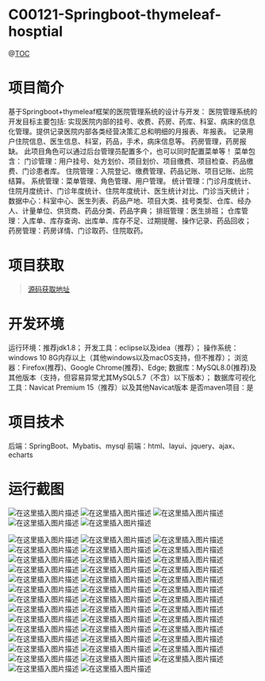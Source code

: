 # C00121-Springboot-thymeleaf-hosptial

@[TOC](基于Springboot+thymeleaf框架的医院管理系统)
# 项目简介
基于Springboot+thymeleaf框架的医院管理系统的设计与开发：
医院管理系统的开发目标主要包括:
实现医院内部的挂号、收费、药房、药库、科室、病床的信息化管理。提供记录医院内部各类经营决策汇总和明细的月报表、年报表。
记录用户住院信息、医生信息、科室，药品，手术，病床信息等。
药房管理，药房报缺。
此项目角色可以通过后台管理员配置多个，也可以同时配置菜单等！
菜单包含：
门诊管理：用户挂号、处方划价、项目划价、项目缴费、项目检查、药品缴费、门诊患者库。
住院管理：入院登记、缴费管理、药品记账、项目记账、出院结算。
系统管理：菜单管理、角色管理、用户管理。
统计管理：门诊月度统计、住院月度统计、门诊年度统计、住院年度统计、医生统计对比、门诊当天统计；
数据中心：科室中心、医生列表、药品产地、项目大类、挂号类型、仓库、经办人、计量单位、供货商、药品分类、药品字典；
排班管理：医生排班；
仓库管理：入库单、库存查询、出库单、库存不足、过期提醒、操作记录、药品回收；
药房管理：药房详情、门诊取药、住院取药。

 # 项目获取
> [源码获取地址](http://www.manoncode.cn/details?id=121)

 
# 开发环境

运行环境：推荐jdk1.8；
开发工具：eclipse以及idea（推荐）；
操作系统：windows 10 8G内存以上（其他windows以及macOS支持，但不推荐）；
浏览器：Firefox(推荐)、Google Chrome(推荐)、Edge;
数据库：MySQL8.0(推荐)及其他版本（支持，但容易异常尤其MySQL5.7（不含）以下版本）；
数据库可视化工具：Navicat Premium 15（推荐）以及其他Navicat版本
是否maven项目：是


 # 项目技术
 
后端：SpringBoot、Mybatis、mysql
前端：html、layui、jquery、ajax、echarts

 # 运行截图
![在这里插入图片描述](https://img-blog.csdnimg.cn/b5ca7e7dbbaf423994da9a6c2e49552f.png#pic_center)
![在这里插入图片描述](https://img-blog.csdnimg.cn/221eedf52f5c409797456b792ce69e02.png#pic_center)
![在这里插入图片描述](https://img-blog.csdnimg.cn/05d05247014f48cb83ec39498be7448f.png#pic_center)
![在这里插入图片描述](https://img-blog.csdnimg.cn/593dc993110044c4a154300e09ef40aa.png#pic_center)
![在这里插入图片描述](https://img-blog.csdnimg.cn/7744a8ca3ccf4cf385ba09c6953b4085.png#pic_center)

![在这里插入图片描述](https://img-blog.csdnimg.cn/cd54b841860341fb842dd4d3cce712ff.png#pic_center)
![在这里插入图片描述](https://img-blog.csdnimg.cn/bd9281ec68104f1b921fd1a39af398fc.png#pic_center)
![在这里插入图片描述](https://img-blog.csdnimg.cn/37017b1e89f44df68d9262d4e5d7695a.png#pic_center)
![在这里插入图片描述](https://img-blog.csdnimg.cn/86b85e2ad28b4513a7e7ede166d83b8d.png#pic_center)
![在这里插入图片描述](https://img-blog.csdnimg.cn/2b12618dbf31484da88b8bc82bfd002c.png#pic_center)
![在这里插入图片描述](https://img-blog.csdnimg.cn/c155092bc3b8493097c8a76e3ac04fb8.png#pic_center)
![在这里插入图片描述](https://img-blog.csdnimg.cn/2c804ac04f5d4c468c0de4a26a343e0f.png#pic_center)
![在这里插入图片描述](https://img-blog.csdnimg.cn/b3c550738dd0460da16038e5d70c7f6b.png#pic_center)
![在这里插入图片描述](https://img-blog.csdnimg.cn/973065a23ba547a780ceca6ae0c09be6.png#pic_center)
![在这里插入图片描述](https://img-blog.csdnimg.cn/69acb543ecf5476c883dd8fcf2350116.png#pic_center)
![在这里插入图片描述](https://img-blog.csdnimg.cn/72b9924b5a3f4de39a032c595d1611ab.png#pic_center)
![在这里插入图片描述](https://img-blog.csdnimg.cn/ad458d4ac4494d709ad1145eeaa09ac2.png#pic_center)
![在这里插入图片描述](https://img-blog.csdnimg.cn/7902c753ff5e4988b6aad0a9f4a914a1.png#pic_center)
![在这里插入图片描述](https://img-blog.csdnimg.cn/84cbf14f3fef48a7807af6ab2bf5f3b2.png#pic_center)
![在这里插入图片描述](https://img-blog.csdnimg.cn/b45e0c3dde9848179e127b8a98015610.png#pic_center)
![在这里插入图片描述](https://img-blog.csdnimg.cn/0a9899499bcc4de5958be73dc28cbbca.png#pic_center)
![在这里插入图片描述](https://img-blog.csdnimg.cn/ec2fcd94f7a64c2a8946d92217777057.png#pic_center)
![在这里插入图片描述](https://img-blog.csdnimg.cn/a450fa84555846dd9fc4273c91bcd7c1.png#pic_center)
![在这里插入图片描述](https://img-blog.csdnimg.cn/9dc5b178eab546e2a30faa27729cfaa8.png#pic_center)
![在这里插入图片描述](https://img-blog.csdnimg.cn/64a048eda5ef482a97f7c2748f6d303f.png#pic_center)
![在这里插入图片描述](https://img-blog.csdnimg.cn/6c443bab7e8f4b0594d4bf5bc16f5b9d.png#pic_center)
![在这里插入图片描述](https://img-blog.csdnimg.cn/31621591cf4d427085b3c995c433c328.png#pic_center)
![在这里插入图片描述](https://img-blog.csdnimg.cn/6e06d8f277404fa2a5ecba7eb6cfc51d.png#pic_center)
![在这里插入图片描述](https://img-blog.csdnimg.cn/67ef2458ba1447b9aedaeabbbb8c0f1c.png#pic_center)
![在这里插入图片描述](https://img-blog.csdnimg.cn/d686b34d6056411aa7bada564c2eacf9.png#pic_center)
![在这里插入图片描述](https://img-blog.csdnimg.cn/242803eefb964b2ab2528e0c171b0e83.png#pic_center)
![在这里插入图片描述](https://img-blog.csdnimg.cn/8e173277b73c4d3a9911487690c55f5f.png#pic_center)
![在这里插入图片描述](https://img-blog.csdnimg.cn/2a41a0f7c9d545b0a8cfed604c3549e2.png#pic_center)
![在这里插入图片描述](https://img-blog.csdnimg.cn/b129d24e2c8147c49147bae7bb1d047f.png#pic_center)
![在这里插入图片描述](https://img-blog.csdnimg.cn/7199c3c41f2d4c80a2e320c3e56700e3.png#pic_center)
![在这里插入图片描述](https://img-blog.csdnimg.cn/0f3255a64aff481d9c34ba48dd369308.png#pic_center)
![在这里插入图片描述](https://img-blog.csdnimg.cn/bd1c3fce1533466f864ef416a40d6292.png#pic_center)
![在这里插入图片描述](https://img-blog.csdnimg.cn/8503228b0ecc408f818d3cf5420d9a59.png#pic_center)
![在这里插入图片描述](https://img-blog.csdnimg.cn/b459dba6c9b44e8d84735a8c05fa1574.png#pic_center)
![在这里插入图片描述](https://img-blog.csdnimg.cn/92283ce38d69449ba31d48f44f814d1d.png#pic_center)
![在这里插入图片描述](https://img-blog.csdnimg.cn/d4be541458f4413d9487402c9ea21b09.png#pic_center)
![在这里插入图片描述](https://img-blog.csdnimg.cn/cc42915db0474330a4ee42f4dc08d398.png#pic_center)
![在这里插入图片描述](https://img-blog.csdnimg.cn/b5bec55bd6234a8cb5ef8cd9cc1c61c5.png#pic_center)
![在这里插入图片描述](https://img-blog.csdnimg.cn/bae9da4f5b3f41cb95ea2405524bedb7.png#pic_center)
![在这里插入图片描述](https://img-blog.csdnimg.cn/0ac9ba02391c419fa066242f048f0660.png#pic_center)
![在这里插入图片描述](https://img-blog.csdnimg.cn/5e3ac6edc42f464b8e9eb3bc282e8a6d.png#pic_center)






